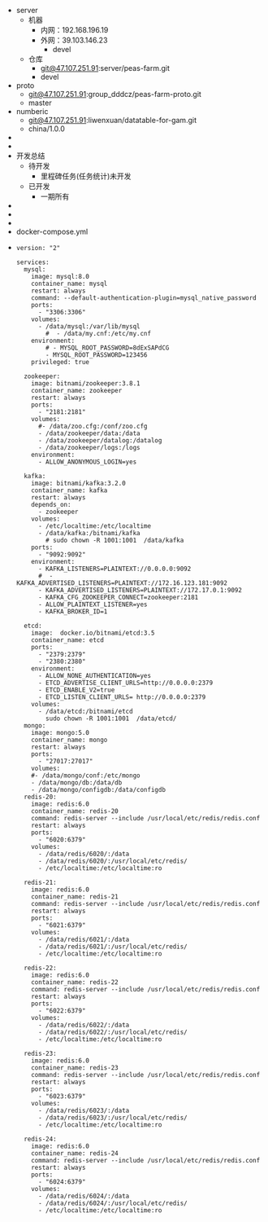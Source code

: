- server
	- 机器
		- 内网：192.168.196.19
		- 外网：39.103.146.23
			- devel
	- 仓库
		- git@47.107.251.91:server/peas-farm.git
		- devel
- proto
	- git@47.107.251.91:group_dddcz/peas-farm-proto.git
	- master
- numberic
	- git@47.107.251.91:liwenxuan/datatable-for-gam.git
	- china/1.0.0
-
-
- 开发总结
	- 待开发
		- 里程碑任务(任务统计)未开发
	- 已开发
		- 一期所有
-
-
-
- docker-compose.yml
- ```
  version: "2"
  
  services:
    mysql:
      image: mysql:8.0
      container_name: mysql
      restart: always
      command: --default-authentication-plugin=mysql_native_password
      ports:
        - "3306:3306"
      volumes:
        - /data/mysql:/var/lib/mysql
          #  - /data/my.cnf:/etc/my.cnf
      environment:
          # - MYSQL_ROOT_PASSWORD=8dExSAPdCG
          - MYSQL_ROOT_PASSWORD=123456
      privileged: true
  
    zookeeper:
      image: bitnami/zookeeper:3.8.1
      container_name: zookeeper
      restart: always
      ports:
        - "2181:2181"
      volumes:
        #- /data/zoo.cfg:/conf/zoo.cfg
        - /data/zookeeper/data:/data
        - /data/zookeeper/datalog:/datalog
        - /data/zookeeper/logs:/logs
      environment:
        - ALLOW_ANONYMOUS_LOGIN=yes
  
    kafka:
      image: bitnami/kafka:3.2.0
      container_name: kafka
      restart: always
      depends_on:
        - zookeeper
      volumes:
        - /etc/localtime:/etc/localtime
        - /data/kafka:/bitnami/kafka
          # sudo chown -R 1001:1001  /data/kafka
      ports:
        - "9092:9092"
      environment:
        - KAFKA_LISTENERS=PLAINTEXT://0.0.0.0:9092
        #  - KAFKA_ADVERTISED_LISTENERS=PLAINTEXT://172.16.123.181:9092
        - KAFKA_ADVERTISED_LISTENERS=PLAINTEXT://172.17.0.1:9092
        - KAFKA_CFG_ZOOKEEPER_CONNECT=zookeeper:2181
        - ALLOW_PLAINTEXT_LISTENER=yes
        - KAFKA_BROKER_ID=1
  
    etcd:
      image:  docker.io/bitnami/etcd:3.5
      container_name: etcd
      ports:
        - "2379:2379"
        - "2380:2380"
      environment:
        - ALLOW_NONE_AUTHENTICATION=yes
        - ETCD_ADVERTISE_CLIENT_URLS=http://0.0.0.0:2379
        - ETCD_ENABLE_V2=true
        - ETCD_LISTEN_CLIENT_URLS= http://0.0.0.0:2379
      volumes:
        - /data/etcd:/bitnami/etcd
          sudo chown -R 1001:1001  /data/etcd/
    mongo:
      image: mongo:5.0
      container_name: mongo
      restart: always
      ports:
        - "27017:27017"
      volumes:
      #- /data/mongo/conf:/etc/mongo 
      - /data/mongo/db:/data/db 
      - /data/mongo/configdb:/data/configdb 
    redis-20:
      image: redis:6.0
      container_name: redis-20
      command: redis-server --include /usr/local/etc/redis/redis.conf
      restart: always
      ports:
        - "6020:6379"
      volumes:
        - /data/redis/6020/:/data
        - /data/redis/6020/:/usr/local/etc/redis/
        - /etc/localtime:/etc/localtime:ro
  
    redis-21:
      image: redis:6.0
      container_name: redis-21
      command: redis-server --include /usr/local/etc/redis/redis.conf
      restart: always
      ports:
        - "6021:6379"
      volumes:
        - /data/redis/6021/:/data
        - /data/redis/6021/:/usr/local/etc/redis/
        - /etc/localtime:/etc/localtime:ro
  
    redis-22:
      image: redis:6.0
      container_name: redis-22
      command: redis-server --include /usr/local/etc/redis/redis.conf
      restart: always
      ports:
        - "6022:6379"
      volumes:
        - /data/redis/6022/:/data
        - /data/redis/6022/:/usr/local/etc/redis/
        - /etc/localtime:/etc/localtime:ro
  
    redis-23:
      image: redis:6.0
      container_name: redis-23
      command: redis-server --include /usr/local/etc/redis/redis.conf
      restart: always
      ports:
        - "6023:6379"
      volumes:
        - /data/redis/6023/:/data
        - /data/redis/6023/:/usr/local/etc/redis/
        - /etc/localtime:/etc/localtime:ro
  
    redis-24:
      image: redis:6.0
      container_name: redis-24
      command: redis-server --include /usr/local/etc/redis/redis.conf
      restart: always
      ports:
        - "6024:6379"
      volumes:
        - /data/redis/6024/:/data
        - /data/redis/6024/:/usr/local/etc/redis/
        - /etc/localtime:/etc/localtime:ro
  ```